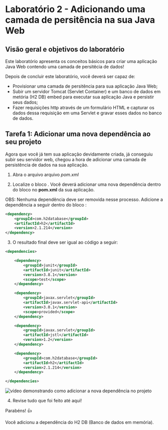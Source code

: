 # Laboratório 2 - Adicionando uma camada de persitência na sua Java Web

## Visão geral e objetivos do laboratório

Este laboratório apresenta os conceitos básicos para criar uma aplicação Java Web contendo uma camada de persitêcia de dados!

Depois de concluir este laboratório, você deverá ser capaz de:

- Provisionar uma camada de persitência para sua aplicação Java Web;
- Subir um servidor Tomcat (Servlet Container) e um banco de dados em metória (H2 DB) embed para executar sua aplicação Java e persistir seus dados;
- Fazer requisições http através de um formulário HTML e capturar os dados dessa requisição em uma Servlet e gravar esses dados no banco de dados.

## Tarefa 1: Adicionar uma nova dependência ao seu projeto

Agora que você já tem sua aplicação devidamente criada, já conseguiu subir seu servidor web, chegou a hora de adicionar uma camada de persistência de dados na sua aplicação. 

1) Abra o arquivo arquivo *pom.xml*

2) Localize o bloco *</dependencies>*. Você deverá adicionar uma nova dependência dentro do bloco *</dependencies>* no **pom.xml** da sua aplicação. 

OBS: Nenhuma dependência deve ser removida nesse processo. Adicione a dependência a seguir dentro do bloco *</dependencies>*: 

```xml
<dependency>
    <groupId>com.h2database</groupId>
    <artifactId>h2</artifactId>
    <version>2.1.214</version>
</dependency>
```

3) O resultado final deve ser igual ao código a seguir:

```xml
<dependencies>

    <dependency>
        <groupId>junit</groupId>
        <artifactId>junit</artifactId>
        <version>3.8.1</version>
        <scope>test</scope>
    </dependency>

    <dependency>
        <groupId>javax.servlet</groupId>
        <artifactId>javax.servlet-api</artifactId>
        <version>3.0.1</version>
        <scope>provided</scope>
    </dependency>

    <dependency>
        <groupId>javax.servlet</groupId>
        <artifactId>jstl</artifactId>
        <version>1.2</version>
    </dependency>

    <dependency>
        <groupId>com.h2database</groupId>
        <artifactId>h2</artifactId>
        <version>2.1.214</version>
    </dependency>

</dependencies>

```

![vídeo demonstrando como adicionar a nova dependência no projeto](/gifs/10.gif)

4) Revise tudo que foi feito até aqui!

Parabéns! :+1:

Você adicionu a dependência do H2 DB (Banco de dados em memória).
